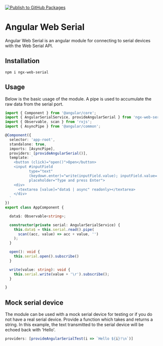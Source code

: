 [![Publish to GitHub Packages](https://github.com/mattfors/ngx-web-serial/actions/workflows/build.yml/badge.svg)](https://github.com/mattfors/ngx-web-serial/actions/workflows/build.yml)

# Angular Web Serial

Angular Web Serial is an angular module for connecting to serial devices with the Web Serial API.

## Installation

```shell
npm i ngx-web-serial 
```

## Usage
Below is the basic usage of the module. A pipe is used to accumulate the raw data from the serial port.
```typescript
import { Component } from '@angular/core';
import { AngularSerialService, provideAngularSerial } from 'ngx-web-serial';
import { Observable, scan } from 'rxjs';
import { AsyncPipe } from '@angular/common';

@Component({
  selector: 'app-root',
  standalone: true,
  imports: [AsyncPipe],
  providers: [provideAngularSerial()],
  template: `
    <button (click)="open()">Open</button>
    <input #inputField
           type="text"
           (keydown.enter)="write(inputField.value); inputField.value=''"
           placeholder="Type and press Enter">
    <div>
      <textarea [value]="data$ | async" readonly></textarea>
    </div>
  `
})
export class AppComponent {

  data$: Observable<string>;

  constructor(private serial: AngularSerialService) {
    this.data$ = this.serial.read().pipe(
      scan((acc, value) => acc + value, '')
    );
  }

  open(): void {
    this.serial.open().subscribe()
  }

  write(value: string): void {
    this.serial.write(value + '\r').subscribe();
  }

}

```

## Mock serial device
The module can be used with a mock serial device for testing or if you do not have a real serial device. Provide a function which takes and returns a string. In this example, the text transmitted to the serial device will be echoed back with 'Hello'.
```typescript
providers: [provideAngularSerialTest(i => `Hello ${i}!\n`)]
```
